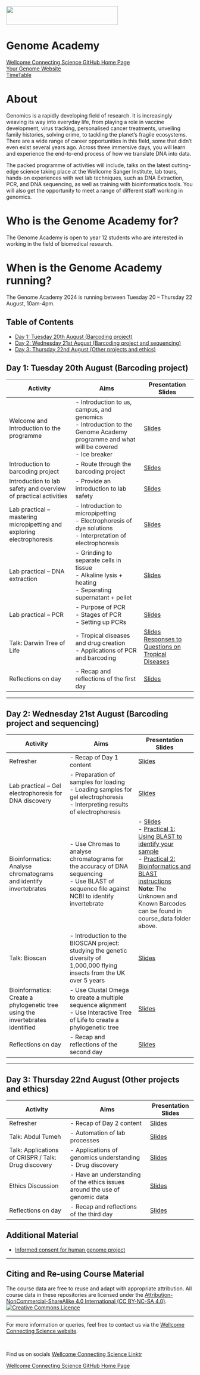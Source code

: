 <img src="https://coursesandconferences.wellcomeconnectingscience.org/wp-content/themes/wcc_courses_and_conferences/dist/assets/svg/logo.svg" width="300" height="50"> 

# Genome Academy

[Wellcome Connecting Science GitHub Home Page](https://github.com/WCSCourses) <br /> 
[Your Genome Website](https://www.yourgenome.org/)<br /> 
[TimeTable](https://github.com/WCSCourses/Genome_Academy_Programme/blob/main/Student%20timetable%20-%20Summer%202024.pdf)

# About

Genomics is a rapidly developing field of research. It is increasingly weaving its way into everyday life, from playing a role in vaccine development, virus tracking, personalised cancer treatments, unveiling family histories, solving crime, to tackling the planet’s fragile ecosystems. There are a wide range of career opportunities in this field, some that didn’t even exist several years ago. Across three immersive days, you will learn and experience the end-to-end process of how we translate DNA into data.

The packed programme of activities will include, talks on the latest cutting-edge science taking place at the Wellcome Sanger Institute, lab tours, hands-on experiences with wet lab techniques, such as DNA Extraction, PCR, and DNA sequencing, as well as training with bioinformatics tools. You will also get the opportunity to meet a range of different staff working in genomics.

# Who is the Genome Academy for?
The Genome Academy is open to year 12 students who are interested in working in the field of biomedical research.

# When is the Genome Academy running?
The Genome Academy 2024 is running between Tuesday 20 – Thursday 22 August, 10am-4pm.

## Table of Contents
- [Day 1: Tuesday 20th August (Barcoding project)](#day-1-tuesday-20th-august-barcoding-project)
- [Day 2: Wednesday 21st August (Barcoding project and sequencing)](#day-2-wednesday-21st-august-barcoding-project-and-sequencing)
- [Day 3: Thursday 22nd August (Other projects and ethics)](#day-3-thursday-22nd-august-other-projects-and-ethics)

## Day 1: Tuesday 20th August (Barcoding project)

| Activity | Aims | Presentation Slides |
|----------|------|---------------------|
| Welcome and Introduction to the programme | - Introduction to us, campus, and genomics<br>- Introduction to the Genome Academy programme and what will be covered<br>- Ice breaker | [Slides](https://github.com/WCSCourses/Genome_Academy_Programme/blob/main/Day_01/1-0_IntroSession.pdf) |
| Introduction to barcoding project  | - Route through the barcoding project | [Slides](https://github.com/WCSCourses/Genome_Academy_Programme/blob/main/Day_01/1-1_DNABarcoding.pdf) |
| Introduction to lab safety and overview of practical activities | - Provide an introduction to lab safety | [Slides](https://github.com/WCSCourses/Genome_Academy_Programme/blob/main/Day_01/1-2_LabSafetyMicropipettingElectrophoresis.pdf)   |
| Lab practical – mastering micropipetting and exploring electrophoresis | - Introduction to micropipetting<br>- Electrophoresis of dye solutions<br>- Interpretation of electrophoresis | [Slides](https://github.com/WCSCourses/Genome_Academy_Programme/blob/main/Day_01/1-2_LabSafetyMicropipettingElectrophoresis.pdf)  |
| Lab practical – DNA extraction  | - Grinding to separate cells in tissue<br>- Alkaline lysis + heating<br>- Separating supernatant + pellet | [Slides](https://github.com/WCSCourses/Genome_Academy_Programme/blob/main/Day_01/1-3_DNAExtraction%2BPCR.pdf) |
| Lab practical – PCR | - Purpose of PCR<br>- Stages of PCR<br>- Setting up PCRs | [Slides](https://github.com/WCSCourses/Genome_Academy_Programme/blob/main/Day_01/1-3_DNAExtraction%2BPCR.pdf)  |
| Talk: Darwin Tree of Life  | - Tropical diseases and drug creation<br>- Applications of PCR and barcoding | [Slides]() <br /> [Responses to Questions on Tropical Diseases](https://github.com/WCSCourses/Genome_Academy_Programme/blob/main/Day_01/Responses%20to%20Q%20on%20Tropical%20Diseases.pdf)<br /> |
| Reflections on day | - Recap and reflections of the first day | [Slides](https://github.com/WCSCourses/Genome_Academy_Programme/blob/main/Day_01/1_TALK-Bioscan.pdf)  |


---

## Day 2: Wednesday 21st August (Barcoding project and sequencing)

| Activity | Aims | Presentation Slides |
|----------|------|---------------------|
| Refresher | - Recap of Day 1 content  | [Slides](https://github.com/WCSCourses/Genome_Academy_Programme/blob/main/Day_02/2-0_Refresher.pdf) |
| Lab practical – Gel electrophoresis for DNA discovery | - Preparation of samples for loading<br>- Loading samples for gel electrophoresis<br>- Interpreting results of electrophoresis | [Slides](https://github.com/WCSCourses/Genome_Academy_Programme/blob/main/Day_02/2-1_GelElectrophoresis.pdf) |
| Bioinformatics: Analyse chromatograms and identify invertebrates | - Use Chromas to analyse chromatograms for the accuracy of DNA sequencing<br>- Use BLAST of sequence file against NCBI to identify invertebrate | - [Slides](https://github.com/WCSCourses/Genome_Academy_Programme/blob/main/Day_02/2-2_IdentifyInvertebrates.pdf)<br> - [Practical 1: Using BLAST to identify your sample](https://app.tango.us/app/workflow/08-Using-BLAST-to-identify-your-sample-787fce2ee4fb418ab27423321d8fc046)<br> - [Practical 2: Bioinformatics and BLAST instructions](https://app.tango.us/app/workflow/02-Bioinformatics-and-BLAST-instructions-b91f7a52046c4cfb92881f92e30fc93a)<br> **Note:** The Unknown and Known Barcodes can be found in course_data folder above.  |
| Talk: Bioscan | - Introduction to the BIOSCAN project: studying the genetic diversity of 1,000,000 flying insects from the UK over 5 years | [Slides](https://github.com/WCSCourses/Genome_Academy_Programme/blob/main/Day_02/2_TALK-Bioscan.pdf)  |
| Bioinformatics: Create a phylogenetic tree using the invertebrates identified | - Use Clustal Omega to create a multiple sequence alignment<br>- Use Interactive Tree of Life to create a phylogenetic tree | [Slides](https://github.com/WCSCourses/Genome_Academy_Programme/blob/main/Day_02/2-3_PhylogeneticTree.pdf)|
| Reflections on day | - Recap and reflections of the second day | [Slides](https://github.com/WCSCourses/Genome_Academy_Programme/blob/main/Day_02/2-4_Reflections.pdf) |

---

## Day 3: Thursday 22nd August (Other projects and ethics)

| Activity | Aims | Presentation Slides |
|----------|------|---------------------|
| Refresher | - Recap of Day 2 content  | [Slides](https://github.com/WCSCourses/Genome_Academy_Programme/blob/main/Day_03/3-0_Refresher.pdf)  |
| Talk: Abdul Tumeh| - Automation of lab processes | [Slides](https://github.com/WCSCourses/Genome_Academy_Programme/blob/main/Day_03/3_TALK-Automation%20Presentation.pdf) |
| Talk: Applications of CRISPR / Talk: Drug discovery | - Applications of genomics understanding<br>- Drug discovery | [Slides](https://github.com/WCSCourses/Genome_Academy_Programme/blob/main/Day_03/3-1_Intro-OpenAccess%2BEthics.pdf)         |
| Ethics Discussion | - Have an understanding of the ethics issues around the use of genomic data   | [Slides](https://github.com/WCSCourses/Genome_Academy_Programme/blob/main/Day_03/3_TALK-Applications%20of%20CRISPR.pdf)  |
| Reflections on day | - Recap and reflections of the third day | [Slides](https://github.com/WCSCourses/Genome_Academy_Programme/blob/main/Day_03/3-3_ReflectionsEvaluation%2BCertificates.pdf)  |

## Additional Material

- [Informed consent for human genome project](https://undark.org/2024/07/09/informed-consent-human-genome-project/)

---

## Citing and Re-using Course Material

The course data are free to reuse and adapt with appropriate attribution. All course data in these repositories are licensed under the <a rel="license" href="https://creativecommons.org/licenses/by-nc-sa/4.0/">Attribution-NonCommercial-ShareAlike 4.0 International (CC BY-NC-SA 4.0)</a>. <a rel="license" href="http://creativecommons.org/licenses/by/4.0/"><img alt="Creative Commons Licence" style="border-width:0" src="https://i.creativecommons.org/l/by-nc-sa/4.0/88x31.png" /></a><br /> 

---

For more information or queries, feel free to contact us via the [Wellcome Connecting Science website](https://coursesandconferences.wellcomeconnectingscience.org).

<br /> 

Find us on socials [Wellcome Connecting Science Linktr](https://linktr.ee/eventswcs)

[Wellcome Connecting Science GitHub Home Page](https://github.com/WCSCourses) 

